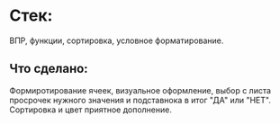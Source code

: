 # Стек:  
ВПР, функции, сортировка, условное форматирование.  
## Что сделано:
Формиротирование ячеек, визуальное оформление, выбор с листа просрочек нужного значения и подставнока в итог "ДА" или "НЕТ".  
Сортировка и цвет приятное дополнение.
